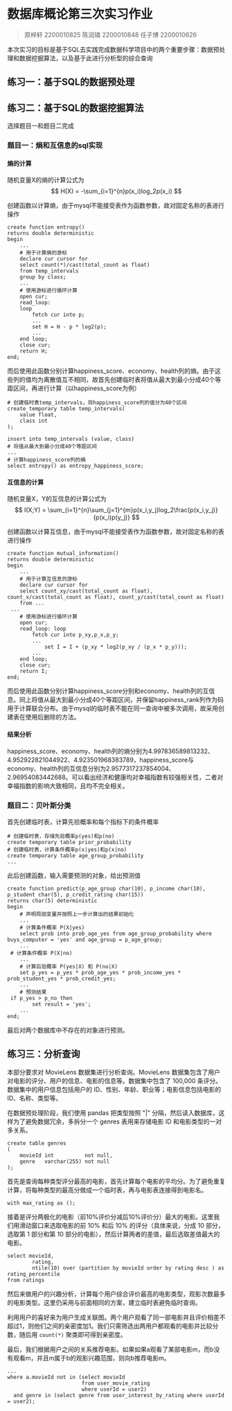 # 数据库概论第三次实习作业

> 原梓轩 2200010825
> 陈润璘 2200010848
> 任子博 2200010626

本次实习的目标是基于SQL去实践完成数据科学项目中的两个重要步骤：数据预处理和数据挖掘算法，以及基于此进行分析型的综合查询

## 练习一：基于SQL的数据预处理

## 练习二：基于SQL的数据挖掘算法

选择题目一和题目二完成

### 题目一：熵和互信息的sql实现

#### 熵的计算

随机变量X的熵的计算公式为
$$
H(X) = -\sum_{i=1}^{n}p(x_i)log_2p(x_i)
$$

创建函数以计算熵，由于mysql不能接受表作为函数参数，故对固定名称的表进行操作

```mysql
create function entropy()
returns double deterministic
begin
    ...
    # 用于计算熵的游标
    declare cur cursor for
    select count(*)/cast(total_count as float)
    from temp_intervals
    group by class;
    ...
    # 使用游标进行循环计算
    open cur;
    read_loop:
    loop
        fetch cur into p;
        ...
        set H = H - p * log2(p);
        ...
    end loop;
    close cur;
    return H;
end;
```

而后使用此函数分别计算happiness_score、economy、health列的熵。由于这些列的值均为离散值互不相同，故首先创建临时表将值从最大到最小分成40个等距区间，再进行计算（以happiness_score为例）

```mysql
# 创建临时表temp_intervals，将happiness_score列的值分为40个区间
create temporary table temp_intervals(
    value float,
    class int
);

insert into temp_intervals (value, class)
# 将值从最大到最小分成40个等距区间
...
# 计算happiness_score列的熵
select entropy() as entropy_happiness_score;
```

#### 互信息的计算

随机变量X，Y的互信息的计算公式为
$$
I(X;Y) = \sum_{i=1}^{n}\sum_{j=1}^{m}p(x_i,y_j)log_2\frac{p(x_i,y_j)}{p(x_i)p(y_j)}
$$

创建函数以计算互信息，由于mysql不能接受表作为函数参数，故对固定名称的表进行操作

```mysql
create function mutual_information()
returns double deterministic
begin
    ...
    # 用于计算互信息的游标
    declare cur cursor for
    select count_xy/cast(total_count as float), count_x/cast(total_count as float), count_y/cast(total_count as float)
    from ...
 ...
    # 使用游标进行循环计算
    open cur;
    read_loop: loop
        fetch cur into p_xy,p_x,p_y;
        ...
            set I = I + (p_xy * log2(p_xy / (p_x * p_y)));
        ...
    end loop;
    close cur;
    return I;
end;
```

而后使用此函数分别计算happiness_score分别和economy、health列的互信息。同上将值从最大到最小分成40个等距区间，并保留happiness_rank列作为码用于计算联合分布。由于mysql的临时表不能在同一查询中被多次调用，故采用创建表在使用后删除的方法。

#### 结果分析

happiness_score、economy、health列的熵分别为4.997836589813232、4.952922821044922、4.923501968383789，happiness_score与economy、health列的互信息分别为2.9577317237854004、2.96954083442688。可以看出经济和健康均对幸福指数有较强相关性，二者对幸福指数的影响大致相同，且均不完全相关。

### 题目二：贝叶斯分类

首先创建临时表，计算先验概率和每个指标下的条件概率

```mysql
# 创建临时表，存储先验概率p(yes)和p(no)
create temporary table prior_probability
# 创建临时表，计算条件概率p(x|yes)和p(x|no)
create temporary table age_group_probability
...
```

此后创建函数，输入需要预测的对象，给出预测值

```mysql
create function predict(p_age_group char(10), p_income char(10), p_student char(5), p_credit_rating char(15))
returns char(5) deterministic
begin
    # 声明局部变量并按照上一步计算出的结果初始化
    ...
    # 计算条件概率 P(X|yes)
    select prob into prob_age_yes from age_group_probability where buys_computer = 'yes' and age_group = p_age_group;
    ...
 # 计算条件概率 P(X|no)
    ...
    # 计算后验概率 P(yes|X) 和 P(no|X)
    set p_yes = p_yes * prob_age_yes * prob_income_yes * prob_student_yes * prob_credit_yes;
    ...
    # 预测结果
 if p_yes > p_no then
        set result = 'yes';
    ...
end;
```

最后对两个数据库中不存在的对象进行预测。

## 练习三：分析查询

本部分要求对 MovieLens 数据集进行分析查询。MovieLens 数据集包含了用户对电影的评分、用户的信息、电影的信息等。数据集中包含了 100,000 条评分。数据集中的用户信息包括用户的 ID、性别、年龄、职业等；电影信息包括电影的 ID、名称、类型等。

在数据预处理阶段，我们使用 pandas 把类型按照 "|" 分隔，然后读入数据库，这样为了避免数据冗余，多拆分一个 genres 表用来存储电影 ID 和电影类型的一对多关系。

```mysql
create table genres
(
    movieId int          not null,
    genre   varchar(255) not null
);
```

首先是查询每种类型评分最高的电影，首先计算每个电影的平均分。为了避免重复计算，将每种类型的最高分做成一个临时表，再与电影表连接得到电影名。

```mysql
with max_rating as ();
```

接着是评分两极化的电影（前10%评价分减后10%评价分）最大的电影。这里我们用滑动窗口来选取电影的前 10% 和后 10% 的评分（具体来说，分成 10 部分，选取第 1 部分和第 10 部分的电影），然后计算两者的差值，最后选取差值最大的电影。

```mysql
select movieId,
        rating,
        ntile(10) over (partition by movieId order by rating desc ) as rating_percentile
from ratings
```

然后来做用户的兴趣分析，计算每个用户综合评价最高的电影类型，观影次数最多的电影类型。这里仍采用与前面相同的方案，建立临时表避免临时查询。

利用用户的喜好来为用户生成关联图。两个用户观看了同一部电影并且评价相差不超过1，则他们之间的亲密度加1。我们只需筛选出两用户都观看的电影并比较分数，随后用 `count(*)` 聚类即可得到亲密度。

最后，我们根据用户之间的关系推荐电影。如果如果a观看了某部电影m，而b没有观看m，并且m属于b的观影兴趣范围，则向b推荐电影m。

```mysql
...
where a.movieId not in (select movieId
                        from user_movie_rating
                        where userId = user2)
  and genre in (select genre from user_interest_by_rating where userId = user2);
```
